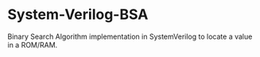 # System-Verilog-BSA
Binary Search Algorithm implementation in SystemVerilog to locate a value in a ROM/RAM. 
